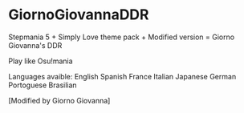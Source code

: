 # GiornoGiovannaDDR
Stepmania 5 + Simply Love theme pack + Modified version = Giorno Giovanna's DDR

Play like Osu!mania

Languages avaible:
English
Spanish
France
Italian
Japanese
German
Portoguese Brasilian

[Modified by Giorno Giovanna]
